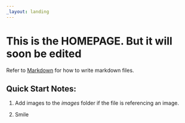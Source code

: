```yaml
---
_layout: landing
---
```


# This is the **HOMEPAGE**. But it will soon be edited

Refer to [Markdown](http://daringfireball.net/projects/markdown/) for how to write markdown files.

## Quick Start Notes:

1. Add images to the *images* folder if the file is referencing an image.

2. Smile
